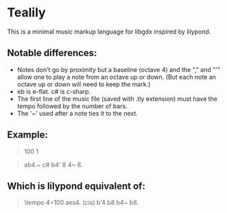 Tealily
=======

This is a minimal music markup language for libgdx inspired by lilypond.

Notable differences:
--------------------
* Notes don't go by proximity but a baseline (octave 4) and the "," and "'" allow one to play a note from an octave up or down. (But each note an octave up or down will need to keep the mark.)
* eb is e-flat. c# is c-sharp.
* The first line of the music file (saved with .tly extension) must have the tempo followed by the number of bars.
* The '~' used after a note ties it to the next.

Example:
--------

> 100 1

> ab4.~ c# b4' 8 4~ 8.

Which is lilypond equivalent of:
--------------------------------
> \tempo 4=100
> aes4. (cis) b'4 b8 b4~ b8.
